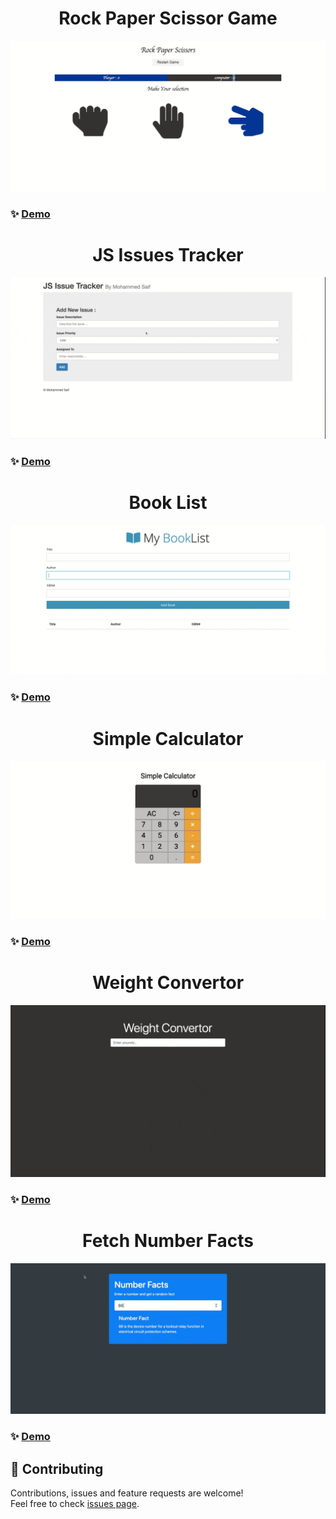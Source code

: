 <h1 align="center"> Rock Paper Scissor Game  </h1>

![alt text](appsGIF/1.gif)

### ✨ [Demo](https://mosaif00.github.io/Code-Along/RockPaperScissorGame/index.html)

##

<h1 align="center">JS Issues Tracker  </h1>

![alt text](appsGIF/2.gif)

### ✨ [Demo](https://mosaif00.github.io/Code-Along/IssueTracker/index.html)

##

<h1 align="center">Book List  </h1>

![alt text](appsGIF/3.gif)

### ✨ [Demo](https://mosaif00.github.io/Code-Along/booklistApp/index.html)

##

<h1 align="center">Simple Calculator  </h1>

![alt text](appsGIF/4.gif)

### ✨ [Demo](https://mosaif00.github.io/Code-Along/simple-calculator/index.html)

##

<h1 align="center"> Weight Convertor  </h1>

![alt text](appsGIF/5.gif)

### ✨ [Demo](https://mosaif00.github.io/Code-Along/weight-convertor/index.html)

##

<h1 align="center"> Fetch Number Facts  </h1>

![alt text](appsGIF/6.gif)

### ✨ [Demo](https://mosaif00.github.io/Code-Along/NumberFactsApp/index.html)

##

## 🤝 Contributing

Contributions, issues and feature requests are welcome!<br />Feel free to check [issues page](https://github.com/MoSaif00/code-Along-with-tutorials-/issues).
